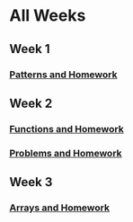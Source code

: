 # All Weeks

## Week 1

### [Patterns and Homework](docs/week-1/patterns.md)

## Week 2

### [Functions and Homework](docs/week-2/functions.md)

### [Problems and Homework](docs/week-2/problems.md)

## Week 3

### [Arrays and Homework](docs/week-3/arrays.md)
